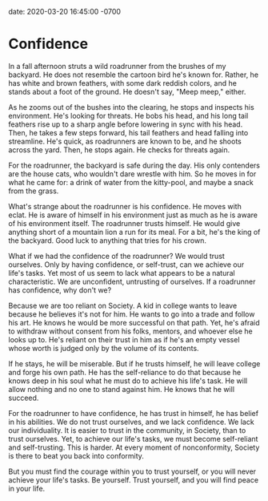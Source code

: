 date: 2020-03-20 16:45:00 -0700

# Confidence

In a fall afternoon struts a wild roadrunner from the brushes of my backyard. He does not resemble the cartoon bird he's known for. Rather, he has white and brown feathers, with some dark reddish colors, and he stands about a foot of the ground. He doesn't say, "Meep meep," either.

As he zooms out of the bushes into the clearing, he stops and inspects his environment. He's looking for threats. He bobs his head, and his long tail feathers rise up to a sharp angle before lowering in sync with his head. Then, he takes a few steps forward, his tail feathers and head falling into streamline. He's quick, as roadrunners are known to be, and he shoots across the yard. Then, he stops again. He checks for threats again.

For the roadrunner, the backyard is safe during the day. His only contenders are the house cats, who wouldn't dare wrestle with him. So he moves in for what he came for: a drink of water from the kitty-pool, and maybe a snack from the grass.

What's strange about the roadrunner is his confidence. He moves with eclat. He is aware of himself in his environment just as much as he is aware of his environment itself. The roadrunner trusts himself. He would give anything short of a mountain lion a run for its meal. For a bit, he's the king of the backyard. Good luck to anything that tries for his crown.

What if we had the confidence of the roadrunner? We would trust ourselves. Only by having confidence, or self-trust, can we achieve our life's tasks. Yet most of us seem to lack what appears to be a natural characteristic. We are unconfident, untrusting of ourselves. If a roadrunner has confidence, why don't we?

Because we are too reliant on Society. A kid in college wants to leave because he believes it's not for him. He wants to go into a trade and follow his art. He knows he would be more successful on that path. Yet, he's afraid to withdraw without consent from his folks, mentors, and whoever else he looks up to. He's reliant on their trust in him as if he's an empty vessel whose worth is judged only by the volume of its contents.

If he stays, he will be miserable. But if he trusts himself, he will leave college and forge his own path. He has the self-reliance to do that because he knows deep in his soul what he must do to achieve his life's task. He will allow nothing and no one to stand against him. He knows that he will succeed.

For the roadrunner to have confidence, he has trust in himself, he has belief in his abilities. We do not trust ourselves, and we lack confidence. We lack our individuality. It is easier to trust in the community, in Society, than to trust ourselves. Yet, to achieve our life's tasks, we must become self-reliant and self-trusting. This is harder. At every moment of nonconformity, Society is there to beat you back into conformity.

But you must find the courage within you to trust yourself, or you will never achieve your life's tasks. Be yourself. Trust yourself, and you will find peace in your life.
